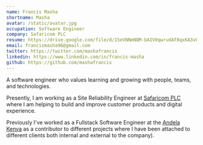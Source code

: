 ```yaml
---
name: Francis Masha
shortname: Masha
avatar: /static/avatar.jpg
occupation: Software Engineer
company: Safaricom PLC
resume: https://drive.google.com/file/d/15eVNNmNQM-bAIV0qwrudAf8qxKA3vQRD/view?usp=sharing
email: francismasha96@gmail.com
twitter: https://twitter.com/mashafrancis
linkedin: https://www.linkedin.com/in/francis-masha
github: https://github.com/mashafrancis
---
```


A software engineer who values learning and growing with people, teams, and
technologies.

Presently, I am working as a Site Reliability Engineer
at [Safaricom PLC](https://www.safaricom.co.ke) where I am helping to build and
improve customer products and digital experience.

Previously I've worked as a Fullstack Software Engineer at
the [Andela Kenya](https://www.andela.com) as a contributor to different
projects where
I have been attached to different clients both internal and external to the
company).

